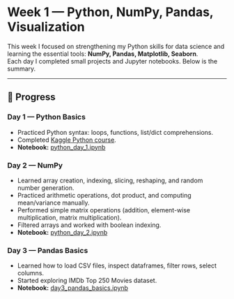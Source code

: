 # Week 1 — Python, NumPy, Pandas, Visualization

This week I focused on strengthening my Python skills for data science and learning the essential tools: **NumPy, Pandas, Matplotlib, Seaborn**.  
Each day I completed small projects and Jupyter notebooks. Below is the summary.

---

## 📅 Progress

### Day 1 — Python Basics
- Practiced Python syntax: loops, functions, list/dict comprehensions.
- Completed [Kaggle Python course](https://www.kaggle.com/learn/python).
- **Notebook:** [python_day_1.ipynb](day_1_python.ipynb)

### Day 2 — NumPy
- Learned array creation, indexing, slicing, reshaping, and random number generation.
- Practiced arithmetic operations, dot product, and computing mean/variance manually.
- Performed simple matrix operations (addition, element-wise multiplication, matrix multiplication).
- Filtered arrays and worked with boolean indexing.
- **Notebook:** [python_day_2.ipynb](day_2_numpy.ipynb)

### Day 3 — Pandas Basics
- Learned how to load CSV files, inspect dataframes, filter rows, select columns.
- Started exploring IMDb Top 250 Movies dataset.
- **Notebook:** [day3_pandas_basics.ipynb](day3_pandas_basics.ipynb)